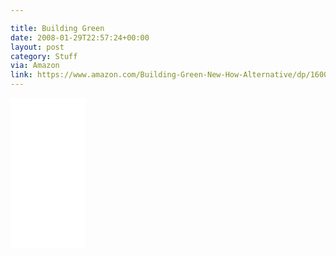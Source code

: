 ```yaml
---

title: Building Green
date: 2008-01-29T22:57:24+00:00
layout: post
category: Stuff
via: Amazon
link: https://www.amazon.com/Building-Green-New-How-Alternative/dp/1600595340
---
```


<iframe style="width:120px;height:240px;" marginwidth="0" marginheight="0" scrolling="no" frameborder="0" src="//ws-na.amazon-adsystem.com/widgets/q?ServiceVersion=20070822&OneJS=1&Operation=GetAdHtml&MarketPlace=US&source=ss&ref=as_ss_li_til&ad_type=product_link&tracking_id=jimmlitt-20&marketplace=amazon&region=US&placement=1600595340&asins=1600595340&linkId=b2b2ecb020e7bbe6c28b149625036dc3&show_border=true&link_opens_in_new_window=true"></iframe>